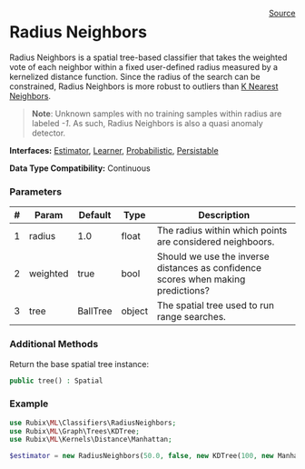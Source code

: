 <span style="float:right;"><a href="https://github.com/RubixML/RubixML/blob/master/src/Classifiers/RadiusNeighbors.php">Source</a></span>

# Radius Neighbors
Radius Neighbors is a spatial tree-based classifier that takes the weighted vote of each neighbor within a fixed user-defined radius measured by a kernelized distance function. Since the radius of the search can be constrained, Radius Neighbors is more robust to outliers than [K Nearest Neighbors](k-nearest-neighbors.md).

> **Note**: Unknown samples with no training samples within radius are labeled *-1*. As such, Radius Neighbors is also a quasi anomaly detector.

**Interfaces:** [Estimator](../estimator.md), [Learner](../learner.md), [Probabilistic](../probabilistic.md), [Persistable](../persistable.md)

**Data Type Compatibility:** Continuous

### Parameters
| # | Param | Default | Type | Description |
|---|---|---|---|---|
| 1 | radius | 1.0 | float | The radius within which points are considered neighboors. |
| 2 | weighted | true | bool | Should we use the inverse distances as confidence scores when making predictions? |
| 3 | tree | BallTree | object | The spatial tree used to run range searches. |

### Additional Methods
Return the base spatial tree instance:
```php
public tree() : Spatial
```

### Example
```php
use Rubix\ML\Classifiers\RadiusNeighbors;
use Rubix\ML\Graph\Trees\KDTree;
use Rubix\ML\Kernels\Distance\Manhattan;

$estimator = new RadiusNeighbors(50.0, false, new KDTree(100, new Manhattan()));
```